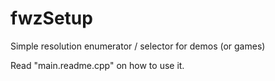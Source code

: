 fwzSetup
========

Simple resolution enumerator / selector for demos (or games)


Read "main.readme.cpp" on how to use it.